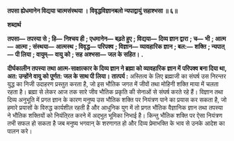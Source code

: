 **तपसा ह्येधमानेन विद्यया चात्मसंस्थया ।** **विवृद्धविज्ञानबलो न्यपाद्वायुं सहाश्भसा ॥ ६॥** 

**शब्दार्थ** 

**तपसा—** **तपस्या से** **; हि—** **निश्चय ही** **; एधमानेन—** **बढ़ते हुए** **; विद्यया—** **दिव्य ज्ञान द्वारा** **; च—** **भी** **; आत्म—** **आत्मा** **; संस्थया—** **आत्मस्थ** **; विवृद्ध—** **परिपक्व** **; विज्ञान—** **व्यावहारिक ज्ञान** **; बल:—** **शक्ति** **; न्यपात्—** **पी लिया** **; वायुम्—** **वायु को** **; सह** **अश्भसा—** **जल के सहित।** **.** 

**दीर्घकालीन तपस्या तथा आत्म-साक्षात्कार के दिव्य ज्ञान ने ब्रह्मा को व्यावहारिक ज्ञान में** **परिपक्व बना दिया था, अत: उन्होंने वायु को पूर्णत: जल के साथ पी लिया।** **तात्पर्य :** अस्तित्व के लिए ब्रह्माजी का संघर्ष उस निरन्तर युद्ध का निजी उदाहरण प्रस्तुत करता है, जो इस भौतिक जगत में जीवों तथा मोहिनी शक्ति माया में चलता रहता है। ब्रह्मा से लेकर आज तक सारे जीव भौतिक प्रकृति की सेनाओं से संघर्ष करते रहे हैं। विज्ञान तथा दिव्य अनुभूति में प्रगत ज्ञान के कारण मनुष्य उस भौतिक शक्ति पर नियंत्रण पाने का प्रयास कर सकता है, जो हमारे प्रयासों के विरुद्ध कार्यशील रहती है और आधुनिक युग में तो प्रगत भौतिक वैज्ञानिक ज्ञान तथा तपस्या ने भौतिक शक्तियों को नियंति्रत करने में अद्भुत भूमिका निभाई है। किन्तु भौतिक शक्ति पर ऐसा नियंत्रण तभी सफल हो सकता है जब मनुष्य भगवान् के शरणागत हो और दिव्य प्रेमाभक्ति के भाव से उनके आदेश का पालन करे।  